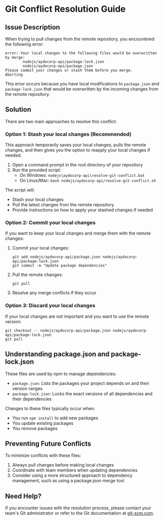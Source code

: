 # Git Conflict Resolution Guide

## Issue Description

When trying to pull changes from the remote repository, you encountered the following error:

```
error: Your local changes to the following files would be overwritten by merge:
        nodejs/aydocorp-api/package-lock.json
        nodejs/aydocorp-api/package.json
Please commit your changes or stash them before you merge.
Aborting
```

This error occurs because you have local modifications to `package.json` and `package-lock.json` that would be overwritten by the incoming changes from the remote repository.

## Solution

There are two main approaches to resolve this conflict:

### Option 1: Stash your local changes (Recommended)

This approach temporarily saves your local changes, pulls the remote changes, and then gives you the option to reapply your local changes if needed.

1. Open a command prompt in the root directory of your repository
2. Run the provided script:
   - On Windows: `nodejs\aydocorp-api\resolve-git-conflict.bat`
   - On Linux/Mac: `bash nodejs/aydocorp-api/resolve-git-conflict.sh`

The script will:
- Stash your local changes
- Pull the latest changes from the remote repository
- Provide instructions on how to apply your stashed changes if needed

### Option 2: Commit your local changes

If you want to keep your local changes and merge them with the remote changes:

1. Commit your local changes:
   ```
   git add nodejs/aydocorp-api/package.json nodejs/aydocorp-api/package-lock.json
   git commit -m "Update package dependencies"
   ```

2. Pull the remote changes:
   ```
   git pull
   ```

3. Resolve any merge conflicts if they occur

### Option 3: Discard your local changes

If your local changes are not important and you want to use the remote version:

```
git checkout -- nodejs/aydocorp-api/package.json nodejs/aydocorp-api/package-lock.json
git pull
```

## Understanding package.json and package-lock.json

These files are used by npm to manage dependencies:

- `package.json`: Lists the packages your project depends on and their version ranges
- `package-lock.json`: Locks the exact versions of all dependencies and their dependencies

Changes to these files typically occur when:
- You run `npm install` to add new packages
- You update existing packages
- You remove packages

## Preventing Future Conflicts

To minimize conflicts with these files:

1. Always pull changes before making local changes
2. Coordinate with team members when updating dependencies
3. Consider using a more structured approach to dependency management, such as using a package.json merge tool

## Need Help?

If you encounter issues with the resolution process, please contact your team's Git administrator or refer to the Git documentation at [git-scm.com](https://git-scm.com/doc).